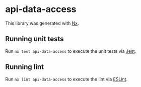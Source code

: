 # api-data-access

This library was generated with [Nx](https://nx.dev).

## Running unit tests

Run `nx test api-data-access` to execute the unit tests via [Jest](https://jestjs.io).

## Running lint

Run `nx lint api-data-access` to execute the lint via [ESLint](https://eslint.org/).
